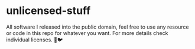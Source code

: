 # unlicensed-stuff
All software I released into the public domain, feel free to use any resource or code in this repo for whatever you want. For more details check individual licenses. 💾🐦
